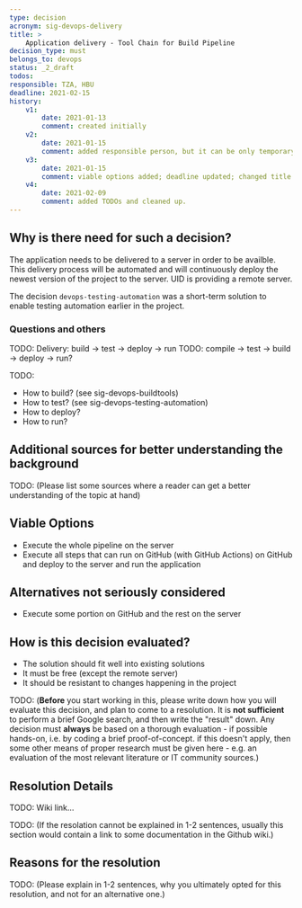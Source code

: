 ```yaml
---
type: decision
acronym: sig-devops-delivery
title: >
    Application delivery - Tool Chain for Build Pipeline
decision_type: must
belongs_to: devops
status: _2_draft
todos: 
responsible: TZA, HBU
deadline: 2021-02-15
history:
    v1:
        date: 2021-01-13
        comment: created initially
    v2: 
        date: 2021-01-15
        comment: added responsible person, but it can be only temporary; First explanation of "Why is there need for such a decision?"
    v3: 
        date: 2021-01-15
        comment: viable options added; deadline updated; changed title
    v4:
        date: 2021-02-09
        comment: added TODOs and cleaned up.
---
```


## Why is there need for such a decision?

The application needs to be delivered to a server in order to be availble.
This delivery process will be automated and will continuously deploy the newest version of the project to the server.
UID is providing a remote server.

The decision `devops-testing-automation` was a short-term solution to enable testing automation earlier in the project.

### Questions and others

TODO:
    Delivery: build -> test -> deploy -> run TODO: compile -> test -> build -> deploy -> run?

TODO:
* How to build? (see sig-devops-buildtools)
* How to test? (see sig-devops-testing-automation)
* How to deploy?
* How to run?

## Additional sources for better understanding the background

TODO:
(Please list some sources where a reader can get a better understanding of the topic at hand)

## Viable Options

- Execute the whole pipeline on the server
- Execute all steps that can run on GitHub (with GitHub Actions) on GitHub and deploy to the server and run the application

## Alternatives not seriously considered

- Execute some portion on GitHub and the rest on the server

## How is this decision evaluated?

- The solution should fit well into existing solutions
- It must be free (except the remote server)
- It should be resistant to changes happening in the project

TODO:
(**Before** you start working in this, please write down how you will evaluate this decision, and plan to 
come to a resolution. 
It is  **not sufficient** to perform a brief Google search, and then write  the "result" down. Any decision must
**always** be based on a thorough evaluation - if possible hands-on, i.e. by coding a brief proof-of-concept.
if this doesn't apply, then some other means of proper research must be given here - e.g. an evaluation of 
the most relevant literature or IT community sources.)

## Resolution Details

TODO: Wiki link...

TODO:
(If the resolation cannot be explained in 1-2 sentences, usually this section would contain a link to some
documentation in the Github wiki.)

## Reasons for the resolution

TODO:
(Please explain in 1-2 sentences, why you ultimately opted for this resolution, and not for an alternative one.)
